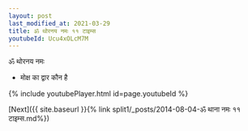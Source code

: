```yaml
---
layout: post
last_modified_at: 2021-03-29
title: ॐ थोरनय नमः ११ टाइम्स
youtubeId: Ucu4xOLcM7M
---
```

 
 
 ॐ थोरनय नमः  
 
 -  मोक्ष का द्वार कौन है 
 
  
 
  
 
 
 
 
 
 


{% include youtubePlayer.html id=page.youtubeId %}
 
[Next]({{ site.baseurl }}{% link  split1/_posts/2014-08-04-ॐ थाना नमः ११ टाइम्स.md%})
 
